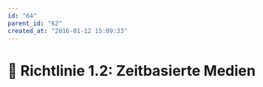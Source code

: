 ```yaml
---
id: "64"
parent_id: "62"
created_at: "2016-01-12 15:09:33"
---
```


# 📜 Richtlinie 1.2: Zeitbasierte Medien
